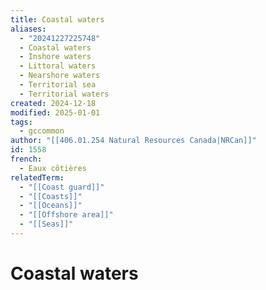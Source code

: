 ```yaml
---
title: Coastal waters
aliases:
  - "20241227225748"
  - Coastal waters
  - Inshore waters
  - Littoral waters
  - Nearshore waters
  - Territorial sea
  - Territorial waters
created: 2024-12-18
modified: 2025-01-01
tags:
  - gccommon
author: "[[406.01.254 Natural Resources Canada|NRCan]]"
id: 1558
french:
  - Eaux côtières
relatedTerm:
  - "[[Coast guard]]"
  - "[[Coasts]]"
  - "[[Oceans]]"
  - "[[Offshore area]]"
  - "[[Seas]]"
---
```

# Coastal waters
